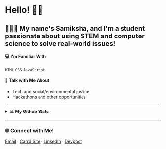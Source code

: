 # Hello! 👋🏽
## 👩🏽‍💻 My name's Samiksha, and I'm a student passionate about using STEM and computer science to solve real-world issues!

#### 💻 I'm Familiar With
`HTML` `CSS` `JavaScript`

#### 💬 Talk with Me About
- Tech and social/environmental justice
- Hackathons and other opportunities
---
<details>
  <summary><b>📊 My Github Stats</b></summary>
  <br>
  <img src = "https://github-readme-stats.vercel.app/api?username=slingann&show_icons=true&include_all_commits=true&border_radius=20px&theme=graywhite">
  <br>
  <img src = "https://github-readme-stats.vercel.app/api/top-langs/?username=slingann&layout=compact&border_radius=20px&theme=graywhite&custom_title=Samiksha's+Top+Languages">
</details>

---
### 🌐 Connect with Me!
[Email](mailto:slingan01@gmail.com)  ∙  [Carrd Site](https://samiksh-a.carrd.co)  ∙  [LinkedIn](https://www.linkedin.com/in/samikshalingan/)  ∙  [Devpost](https://devpost.com/slingan)
